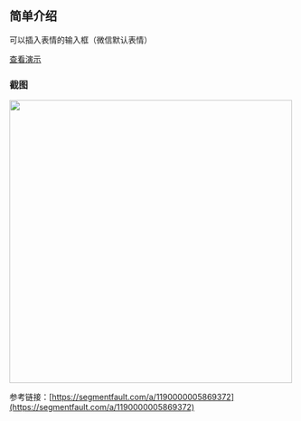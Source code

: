 ## 简单介绍

可以插入表情的输入框（微信默认表情）

[查看演示](https://gibsonxiong.github.io/contenteditableInput/index.html)


### 截图

<img width="500" src="https://gibsonxiong.github.io/contenteditableInput/img/snapshot.png"/>

参考链接：[https://segmentfault.com/a/1190000005869372](https://segmentfault.com/a/1190000005869372)

